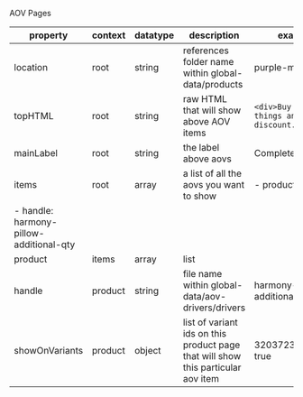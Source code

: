 AOV Pages

| property | context | datatype | description | example |
| -------- | ------- | -------- | ----------- | ------- |
| location | root | string | references folder name within global-data/products | purple-mattress |
| topHTML | root | string | raw HTML that will show above AOV items | `<div>Buy all these things and get a discount.</div>` |
| mainLabel | root | string | the label above aovs | Complete Your Set | 
| items | root | array | a list of all the aovs you want to show |    - product:
        - handle: harmony-pillow-additional-qty |
| product | items | array | list | | 
| handle | product | string | file name within global-data/aov-drivers/drivers | harmony-pillow-additional-qty |
| showOnVariants | product | object | list of variant ids on this product page that will show this particular aov item | 32037233360943: true | 
